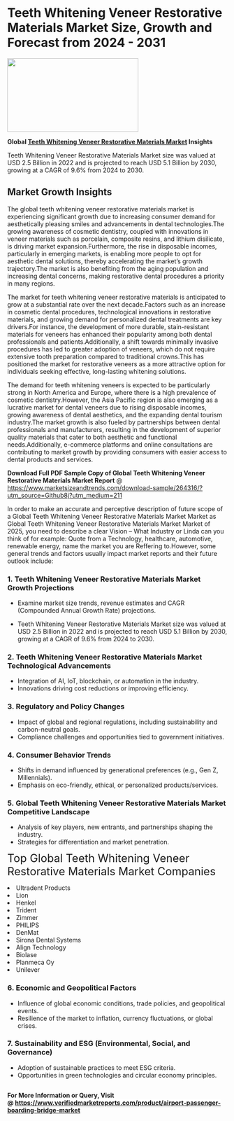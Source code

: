 <H1>Teeth Whitening Veneer Restorative Materials Market Size, Growth and Forecast from 2024 - 2031</H1><img class="aligncenter size-medium wp-image-584254" src="https://thirdeyenews.in/wp-content/uploads/2024/09/Global-Market-Research-300x168.jpeg" alt="" width="300" height="168" /><p><strong>Global&nbsp;<a href="https://www.marketsizeandtrends.com/download-sample/264316/?utm_source=Github8j?utm_medium=211">Teeth Whitening Veneer Restorative Materials Market</a> Insights</strong></p><p>Teeth Whitening Veneer Restorative Materials Market size was valued at USD 2.5 Billion in 2022 and is projected to reach USD 5.1 Billion by 2030, growing at a CAGR of 9.6% from 2024 to 2030.</p><p><h2>Market Growth Insights</h2> <p>The global teeth whitening veneer restorative materials market is experiencing significant growth due to increasing consumer demand for aesthetically pleasing smiles and advancements in dental technologies.The growing awareness of cosmetic dentistry, coupled with innovations in veneer materials such as porcelain, composite resins, and lithium disilicate, is driving market expansion.Furthermore, the rise in disposable incomes, particularly in emerging markets, is enabling more people to opt for aesthetic dental solutions, thereby accelerating the market’s growth trajectory.The market is also benefiting from the aging population and increasing dental concerns, making restorative dental procedures a priority in many regions.</p> <p>The market for teeth whitening veneer restorative materials is anticipated to grow at a substantial rate over the next decade.Factors such as an increase in cosmetic dental procedures, technological innovations in restorative materials, and growing demand for personalized dental treatments are key drivers.For instance, the development of more durable, stain-resistant materials for veneers has enhanced their popularity among both dental professionals and patients.Additionally, a shift towards minimally invasive procedures has led to greater adoption of veneers, which do not require extensive tooth preparation compared to traditional crowns.This has positioned the market for restorative veneers as a more attractive option for individuals seeking effective, long-lasting whitening solutions.</p> <p>The demand for teeth whitening veneers is expected to be particularly strong in North America and Europe, where there is a high prevalence of cosmetic dentistry.However, the Asia Pacific region is also emerging as a lucrative market for dental veneers due to rising disposable incomes, growing awareness of dental aesthetics, and the expanding dental tourism industry.The market growth is also fueled by partnerships between dental professionals and manufacturers, resulting in the development of superior quality materials that cater to both aesthetic and functional needs.Additionally, e-commerce platforms and online consultations are contributing to market growth by providing consumers with easier access to dental products and services.</p> <p><span class=""><strong>Download Full PDF Sample Copy of Global Teeth Whitening Veneer Restorative Materials Market Report</strong> @ <a href="https://www.marketsizeandtrends.com/download-sample/264316/?utm_source=Github8j?utm_medium=211" target="_blank">https://www.marketsizeandtrends.com/download-sample/264316/?utm_source=Github8j?utm_medium=211</a></span></p><p>In order to make an accurate and perceptive description of future scope of a Global&nbsp;Teeth Whitening Veneer Restorative Materials Market Market as Global&nbsp;Teeth Whitening Veneer Restorative Materials Market Market of 2025, you need to describe a clear Vision &ndash; What Industry or Linda can you think of for example: Quote from a Technology, healthcare, automotive, renewable energy, name the market you are Reffering to.However, some general trends and factors usually impact market reports and their future outlook include:</p><h3>1.&nbsp;<strong>Teeth Whitening Veneer Restorative Materials Market Growth Projections</strong></h3><ul><li>Examine market size trends, revenue estimates and CAGR (Compounded Annual Growth Rate) projections.</li><li><p>Teeth Whitening Veneer Restorative Materials Market size was valued at USD 2.5 Billion in 2022 and is projected to reach USD 5.1 Billion by 2030, growing at a CAGR of 9.6% from 2024 to 2030.</p></li></ul><h3>2.&nbsp;<strong>Teeth Whitening Veneer Restorative Materials Market Technological Advancements</strong></h3><ul><li>Integration of AI, IoT, blockchain, or automation in the industry.</li><li>Innovations driving cost reductions or improving efficiency.</li></ul><h3>3.&nbsp;<strong>Regulatory and Policy Changes</strong></h3><ul><li>Impact of global and regional regulations, including sustainability and carbon-neutral goals.</li><li>Compliance challenges and opportunities tied to government initiatives.</li></ul><h3>4.&nbsp;<strong>Consumer Behavior Trends</strong></h3><ul><li>Shifts in demand influenced by generational preferences (e.g., Gen Z, Millennials).</li><li>Emphasis on eco-friendly, ethical, or personalized products/services.</li></ul><h3>5.&nbsp;<strong>Global Teeth Whitening Veneer Restorative Materials Market Competitive Landscape</strong></h3><ul><li>Analysis of key players, new entrants, and partnerships shaping the industry.</li><li>Strategies for differentiation and market penetration.</li></ul><p data-pm-slice="1 1 []"><span style="color: inherit; font-family: inherit; font-size: 25px;">Top Global Teeth Whitening Veneer Restorative Materials Market Companies</span></p><div class="" data-test-id=""><p><li>Ultradent Products</li><li> Lion</li><li> Henkel</li><li> Trident</li><li> Zimmer</li><li> PHILIPS</li><li> DenMat</li><li> Sirona Dental Systems</li><li> Align Technology</li><li> Biolase</li><li> Planmeca Oy</li><li> Unilever</li></p></div><h3>6.&nbsp;<strong>Economic and Geopolitical Factors</strong></h3><ul><li>Influence of global economic conditions, trade policies, and geopolitical events.</li><li>Resilience of the market to inflation, currency fluctuations, or global crises.</li></ul><h3>7.&nbsp;<strong>Sustainability and ESG (Environmental, Social, and Governance)</strong></h3><ul><li>Adoption of sustainable practices to meet ESG criteria.</li><li>Opportunities in green technologies and circular economy principles.</li></ul><h2><strong style="font-size: 14px;">For More Information or Query, Visit @&nbsp;</strong><a style="background-color: #ffffff; font-size: 14px;" href="https://www.marketsizeandtrends.com/report/teeth-whitening-veneer-restorative-materials-market/" target="_blank">https://www.verifiedmarketreports.com/product/airport-passenger-boarding-bridge-market</a></h2>